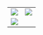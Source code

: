 <table>
  <tr>
    <td>
      <img src="https://github-readme-stats.vercel.app/api?username=fjx13038033078&theme=rose&show_icons=true" />
    </td>
    <td>
      <img src="https://github-readme-stats.vercel.app/api/top-langs/?username=fjx13038033078&layout=donut&exclude_repo=github-readme-stats,anuraghazra.github.io" />
    </td>
  </tr>
  <tr>
    <td colspan="2">
      <img src="https://github-readme-stats.vercel.app/api/pin/?username=fjx13038033078&repo=ruoyi-CERS&theme=rose" />
    </td>
  </tr>
</table>

